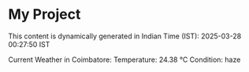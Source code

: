 # My Project

This content is dynamically generated in Indian Time (IST): 2025-03-28 00:27:50 IST


Current Weather in Coimbatore:
Temperature: 24.38 °C
Condition: haze
